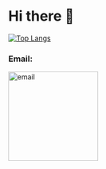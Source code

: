 # Hi there 👋

[![Top Langs](https://github-readme-stats.vercel.app/api/top-langs/?username=mstrow&layout=compact&langs_count=8)](https://github.com/anuraghazra/github-readme-stats)

### Email:
<img src="https://user-images.githubusercontent.com/38768048/202817821-7af6b185-1be8-4b54-805f-59d6c8710970.svg" alt="email" width="180"/>
